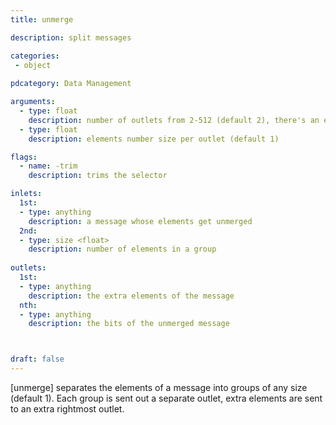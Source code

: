 ```yaml
---
title: unmerge

description: split messages

categories:
 - object
 
pdcategory: Data Management

arguments:
  - type: float
    description: number of outlets from 2-512 (default 2), there's an extra outlet for the extra elements
  - type: float
    description: elements number size per outlet (default 1)

flags:
  - name: -trim
    description: trims the selector

inlets:
  1st:
  - type: anything
    description: a message whose elements get unmerged
  2nd:
  - type: size <float>
    description: number of elements in a group
    
outlets:
  1st:
  - type: anything
    description: the extra elements of the message
  nth:
  - type: anything
    description: the bits of the unmerged message



draft: false
---
```


[unmerge] separates the elements of a message into groups of any size (default 1). Each group is sent out a separate outlet, extra elements are sent to an extra rightmost outlet.